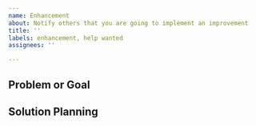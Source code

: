 ```yaml
---
name: Enhancement
about: Notify others that you are going to implement an improvement
title: ''
labels: enhancement, help wanted
assignees: ''

---
```


<!--
This documentation about contributing and local developing may help you:
https://github.com/boholder/puntgun/blob/main/CONTRIBUTING.md
-->

## Problem or Goal

<!--What problems you are going to solve or what goals you are going to accomplish-->

## Solution Planning

<!--
Describe how you plan to do this, or ask us questions about it.
Perhaps we can provide more relevant knowledge, 
project details and advice to help you do things better when we know what you want to do.
-->
